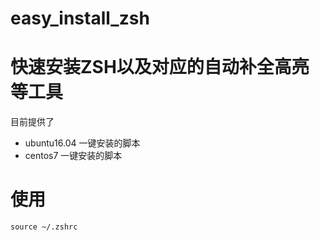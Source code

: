 # easy_install_zsh

# 快速安装ZSH以及对应的自动补全高亮等工具
目前提供了
* ubuntu16.04 一键安装的脚本
* centos7 一键安装的脚本


# 使用
`source ~/.zshrc`
